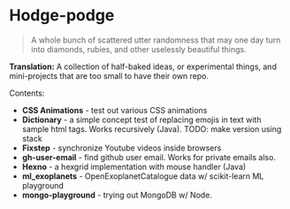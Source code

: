 # Hodge-podge


> A whole bunch of scattered utter randomness that may one day turn into diamonds, rubies, and other uselessly beautiful things.

**Translation:** A collection of half-baked ideas, or experimental things, and mini-projects that are too small to have their own repo.

Contents:

* **CSS Animations** - test out various CSS animations
* **Dictionary** - a simple concept test of replacing emojis in text with sample html tags. Works recursively (Java). TODO: make version using stack
* **Fixstep** - synchronize Youtube videos inside browsers
* **gh-user-email** - find github user email. Works for private emails also.
* **Hexno** - a hexgrid implementation with mouse handler (Java)
* **ml_exoplanets** - OpenExoplanetCatalogue data w/ scikit-learn ML playground
* **mongo-playground** - trying out MongoDB w/ Node.



